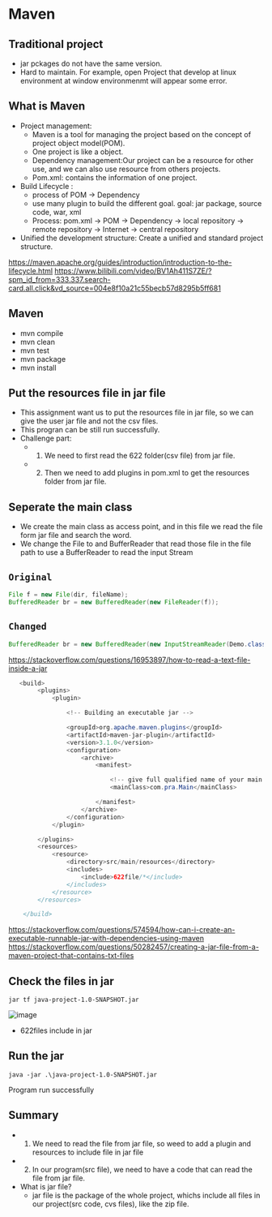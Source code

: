 # Maven

## Traditional project
- jar pckages do not have the same version.
- Hard to maintain. For example, open Project that develop at linux environment at window environmenmt will appear some error.

## What is Maven
- Project management: 
  - Maven is a tool for managing the project based on the concept of project object model(POM).
  - One project is like a object.
  - Dependency management:Our project can be a resource for other use, and we can also use resource from others projects. 
  - Pom.xml: contains the information of one project.
- Build Lifecycle : 
  - process of POM -> Dependency
  - use many plugin to build the different goal. goal: jar package, source code, war, xml 
  - Process: pom.xml -> POM -> Dependency -> local repository -> remote repository -> Internet -> central repository
- Unified the development structure: Create a unified and standard project structure.

https://maven.apache.org/guides/introduction/introduction-to-the-lifecycle.html
https://www.bilibili.com/video/BV1Ah411S7ZE/?spm_id_from=333.337.search-card.all.click&vd_source=004e8f10a21c55becb57d8295b5ff681


## Maven
- mvn compile
- mvn clean
- mvn test
- mvn package
- mvn install


## Put the resources file in jar file
- This assignment want us to put the resources file in jar file, so we can give the user jar file and not the csv files.
- This progran can be still run successfully.
- Challenge part:
  - 1. We need to first read the 622 folder(csv file) from jar file.
  - 2. Then we need to add plugins in pom.xml to get the resources folder from jar file. 



## Seperate the main class
- We create the main class as access point, and in this file we read the file form jar file and search the word.
- We change the File to and BufferReader that read those file in the file path to use a BufferReader to read the input Stream
## `Original`
```java
File f = new File(dir, fileName);
BufferedReader br = new BufferedReader(new FileReader(f));
```
## `Changed`
```java
BufferedReader br = new BufferedReader(new InputStreamReader(Demo.class.getClassLoader().getResourceAsStream(fileName.toString())));
```

https://stackoverflow.com/questions/16953897/how-to-read-a-text-file-inside-a-jar

```java
   <build>
        <plugins>
            <plugin>

                <!-- Building an executable jar -->

                <groupId>org.apache.maven.plugins</groupId>
                <artifactId>maven-jar-plugin</artifactId>
                <version>3.1.0</version>
                <configuration>
                    <archive>
                        <manifest>

                            <!-- give full qualified name of your main class-->
                            <mainClass>com.pra.Main</mainClass>

                        </manifest>
                    </archive>
                </configuration>
            </plugin>

        </plugins>
        <resources>
            <resource>
                <directory>src/main/resources</directory>
                <includes>
                    <include>622file/*</include>
                </includes>
            </resource>
        </resources>

    </build>
 ```   
https://stackoverflow.com/questions/574594/how-can-i-create-an-executable-runnable-jar-with-dependencies-using-maven
https://stackoverflow.com/questions/50282457/creating-a-jar-file-from-a-maven-project-that-contains-txt-files
## Check the files in jar
 ```
jar tf java-project-1.0-SNAPSHOT.jar
 ```
 
 ![image](https://user-images.githubusercontent.com/79159894/202936839-14755f7a-0f70-4c4b-9197-3be6edae0a5e.png)
 - 622files include in jar
## Run the jar 
 ```
 java -jar .\java-project-1.0-SNAPSHOT.jar
 ```
 Program run successfully
 
 ## Summary
 - 1. We need to read the file from jar file, so weed to add a plugin and resources to include file in jar file
 - 2. In our program(src file), we need to have a code that can read the file from jar file.
 - What is jar file?
   - jar file is the package of the whole project, whichs include all files in our project(src code, cvs files), like the zip file. 
 
 
